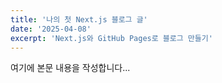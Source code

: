 ```yaml
---
title: '나의 첫 Next.js 블로그 글'
date: '2025-04-08'
excerpt: 'Next.js와 GitHub Pages로 블로그 만들기'
---
```


여기에 본문 내용을 작성합니다...
